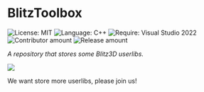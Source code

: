 # BlitzToolbox

![License: MIT](https://badgen.net/badge/License/MIT/red)
![Language: C++](https://badgen.net/badge/Language/C++)
![Require: Visual Studio 2022](https://badgen.net/badge/Require/Visual%20Studio%202022/purple)
![Contributor amount](https://badgen.net/github/contributors/ZiYueCommentary/BlitzToolbox?color=green&label=Contributors)
![Release amount](https://badgen.net/github/tags/ZiYueCommentary/BlitzToolbox?color=yellow&label=Releases)

*A repository that stores some Blitz3D userlibs.*

<a href="https://minhaskamal.github.io/DownGit/#/home?url=https://github.com/ZiYueCommentary/BlitzToolbox/tree/master/Build" target="_blank">![](https://badgen.net/badge/%20/Download%20Now!?color=orange&scale=2)</a>

We want store more userlibs, please join us!
